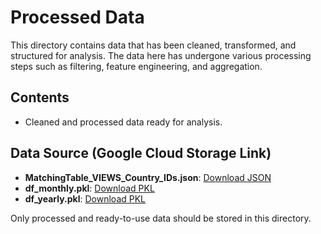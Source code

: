 # Processed Data

This directory contains data that has been cleaned, transformed, and structured for analysis. The data here has undergone various processing steps such as filtering, feature engineering, and aggregation.

## Contents
- Cleaned and processed data ready for analysis.

## Data Source (Google Cloud Storage Link) 
- **MatchingTable_VIEWS_Country_IDs.json**: [Download JSON](https://storage.googleapis.com/views-fao_bucket_01/data/processed/MatchingTable_VIEWS_Country_IDs.json)
- **df_monthly.pkl**: [Download PKL](https://storage.googleapis.com/views-fao_bucket_01/data/processed/df_monthly.pkl)
- **df_yearly.pkl**: [Download PKL](https://storage.googleapis.com/views-fao_bucket_01/data/processed/df_yearly.pkl)

Only processed and ready-to-use data should be stored in this directory.
